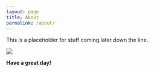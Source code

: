 ```yaml
---
layout: page
title: About
permalink: /about/
---
```


This is a placeholder for stuff coming later down the line.

![](/images/smileyface.jpg)  

**Have a great day!**